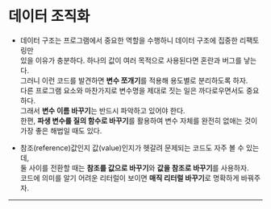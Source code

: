 # 데이터 조직화

- 데이터 구조는 프로그램에서 중요한 역할을 수행하니 데이터 구조에 집중한 리팩토링만  
  있을 이유가 충분하다. 하나의 값이 여러 목적으로 사용된다면 혼란과 버그를 낳는다.  
  그러니 이런 코드를 발견하면 **변수 쪼개기**를 적용해 용도별로 분리하도록 하자.  
  다른 프로그램 요소와 마찬가지로 변수명을 제대로 짓는 일은 까다로우면서도 중요하다.  
  그래서 **변수 이름 바꾸기**는 반드시 파악하고 있어야 한다.  
  한편, **파생 변수를 질의 함수로 바꾸기**를 활용하여 변수 자체를 완전히 없애는 것이  
  가장 좋은 해법일 때도 있다.

- 참조(reference)값인지 값(value)인지가 헷갈려 문제되는 코드도 자주 볼 수 있는데,  
  둘 사이를 전환할 때는 **참조를 값으로 바꾸기**와 **값을 참조로 바꾸기**를 사용하자.  
  코드에 의미를 알기 어려운 리터럴이 보이면 **매직 리터럴 바꾸기**로 명확하게 바꿔주자.

<hr/>
